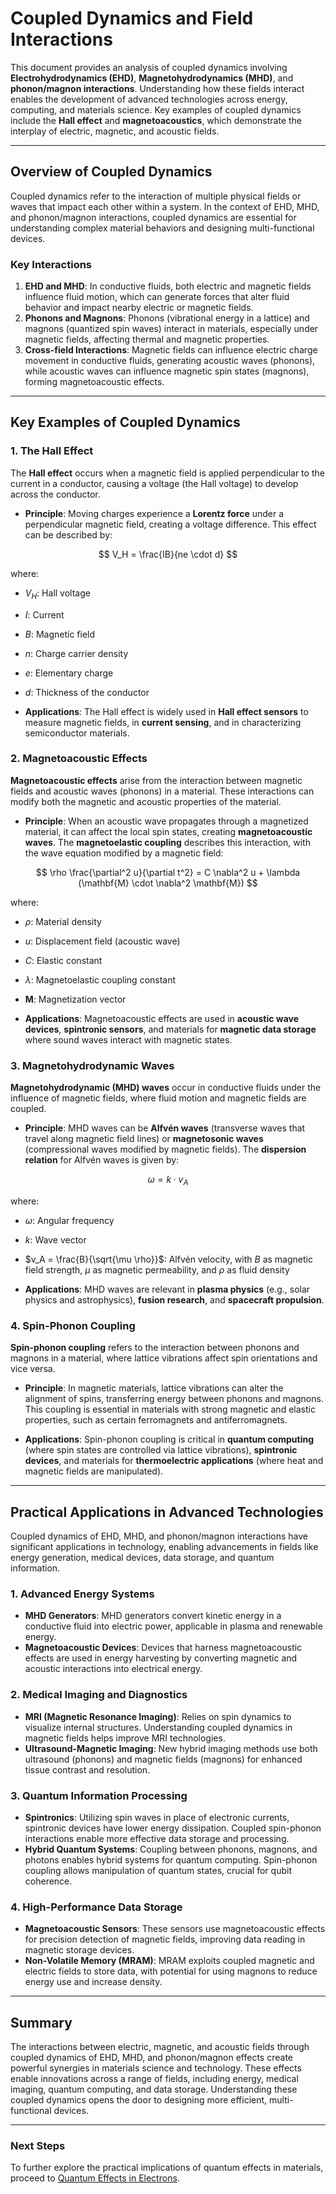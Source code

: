 # Coupled Dynamics and Field Interactions

This document provides an analysis of coupled dynamics involving **Electrohydrodynamics (EHD)**, **Magnetohydrodynamics (MHD)**, and **phonon/magnon interactions**. Understanding how these fields interact enables the development of advanced technologies across energy, computing, and materials science. Key examples of coupled dynamics include the **Hall effect** and **magnetoacoustics**, which demonstrate the interplay of electric, magnetic, and acoustic fields.

---

## Overview of Coupled Dynamics

Coupled dynamics refer to the interaction of multiple physical fields or waves that impact each other within a system. In the context of EHD, MHD, and phonon/magnon interactions, coupled dynamics are essential for understanding complex material behaviors and designing multi-functional devices.

### Key Interactions

1. **EHD and MHD**: In conductive fluids, both electric and magnetic fields influence fluid motion, which can generate forces that alter fluid behavior and impact nearby electric or magnetic fields.
2. **Phonons and Magnons**: Phonons (vibrational energy in a lattice) and magnons (quantized spin waves) interact in materials, especially under magnetic fields, affecting thermal and magnetic properties.
3. **Cross-field Interactions**: Magnetic fields can influence electric charge movement in conductive fluids, generating acoustic waves (phonons), while acoustic waves can influence magnetic spin states (magnons), forming magnetoacoustic effects.

---

## Key Examples of Coupled Dynamics

### 1. The Hall Effect

The **Hall effect** occurs when a magnetic field is applied perpendicular to the current in a conductor, causing a voltage (the Hall voltage) to develop across the conductor.

- **Principle**: Moving charges experience a **Lorentz force** under a perpendicular magnetic field, creating a voltage difference. This effect can be described by:

$$
V_H = \frac{IB}{ne \cdot d}
$$

where:
- $V_H$: Hall voltage
- $I$: Current
- $B$: Magnetic field
- $n$: Charge carrier density
- $e$: Elementary charge
- $d$: Thickness of the conductor

- **Applications**: The Hall effect is widely used in **Hall effect sensors** to measure magnetic fields, in **current sensing**, and in characterizing semiconductor materials.

### 2. Magnetoacoustic Effects

**Magnetoacoustic effects** arise from the interaction between magnetic fields and acoustic waves (phonons) in a material. These interactions can modify both the magnetic and acoustic properties of the material.

- **Principle**: When an acoustic wave propagates through a magnetized material, it can affect the local spin states, creating **magnetoacoustic waves**. The **magnetoelastic coupling** describes this interaction, with the wave equation modified by a magnetic field:

$$
\rho \frac{\partial^2 u}{\partial t^2} = C \nabla^2 u + \lambda (\mathbf{M} \cdot \nabla^2 \mathbf{M})
$$

where:
- $\rho$: Material density
- $u$: Displacement field (acoustic wave)
- $C$: Elastic constant
- $\lambda$: Magnetoelastic coupling constant
- $\mathbf{M}$: Magnetization vector

- **Applications**: Magnetoacoustic effects are used in **acoustic wave devices**, **spintronic sensors**, and materials for **magnetic data storage** where sound waves interact with magnetic states.

### 3. Magnetohydrodynamic Waves

**Magnetohydrodynamic (MHD) waves** occur in conductive fluids under the influence of magnetic fields, where fluid motion and magnetic fields are coupled.

- **Principle**: MHD waves can be **Alfvén waves** (transverse waves that travel along magnetic field lines) or **magnetosonic waves** (compressional waves modified by magnetic fields). The **dispersion relation** for Alfvén waves is given by:

$$
\omega = k \cdot v_A
$$

where:
- $\omega$: Angular frequency
- $k$: Wave vector
- $v_A = \frac{B}{\sqrt{\mu \rho}}$: Alfvén velocity, with $B$ as magnetic field strength, $\mu$ as magnetic permeability, and $\rho$ as fluid density

- **Applications**: MHD waves are relevant in **plasma physics** (e.g., solar physics and astrophysics), **fusion research**, and **spacecraft propulsion**.

### 4. Spin-Phonon Coupling

**Spin-phonon coupling** refers to the interaction between phonons and magnons in a material, where lattice vibrations affect spin orientations and vice versa.

- **Principle**: In magnetic materials, lattice vibrations can alter the alignment of spins, transferring energy between phonons and magnons. This coupling is essential in materials with strong magnetic and elastic properties, such as certain ferromagnets and antiferromagnets.

- **Applications**: Spin-phonon coupling is critical in **quantum computing** (where spin states are controlled via lattice vibrations), **spintronic devices**, and materials for **thermoelectric applications** (where heat and magnetic fields are manipulated).

---

## Practical Applications in Advanced Technologies

Coupled dynamics of EHD, MHD, and phonon/magnon interactions have significant applications in technology, enabling advancements in fields like energy generation, medical devices, data storage, and quantum information.

### 1. Advanced Energy Systems

- **MHD Generators**: MHD generators convert kinetic energy in a conductive fluid into electric power, applicable in plasma and renewable energy.
- **Magnetoacoustic Devices**: Devices that harness magnetoacoustic effects are used in energy harvesting by converting magnetic and acoustic interactions into electrical energy.

### 2. Medical Imaging and Diagnostics

- **MRI (Magnetic Resonance Imaging)**: Relies on spin dynamics to visualize internal structures. Understanding coupled dynamics in magnetic fields helps improve MRI technologies.
- **Ultrasound-Magnetic Imaging**: New hybrid imaging methods use both ultrasound (phonons) and magnetic fields (magnons) for enhanced tissue contrast and resolution.

### 3. Quantum Information Processing

- **Spintronics**: Utilizing spin waves in place of electronic currents, spintronic devices have lower energy dissipation. Coupled spin-phonon interactions enable more effective data storage and processing.
- **Hybrid Quantum Systems**: Coupling between phonons, magnons, and photons enables hybrid systems for quantum computing. Spin-phonon coupling allows manipulation of quantum states, crucial for qubit coherence.

### 4. High-Performance Data Storage

- **Magnetoacoustic Sensors**: These sensors use magnetoacoustic effects for precision detection of magnetic fields, improving data reading in magnetic storage devices.
- **Non-Volatile Memory (MRAM)**: MRAM exploits coupled magnetic and electric fields to store data, with potential for using magnons to reduce energy use and increase density.

---

## Summary

The interactions between electric, magnetic, and acoustic fields through coupled dynamics of EHD, MHD, and phonon/magnon effects create powerful synergies in materials science and technology. These effects enable innovations across a range of fields, including energy, medical imaging, quantum computing, and data storage. Understanding these coupled dynamics opens the door to designing more efficient, multi-functional devices.

---

### Next Steps

To further explore the practical implications of quantum effects in materials, proceed to [Quantum Effects in Electrons](07_Quantum_Effects_in_Electrons.md).

